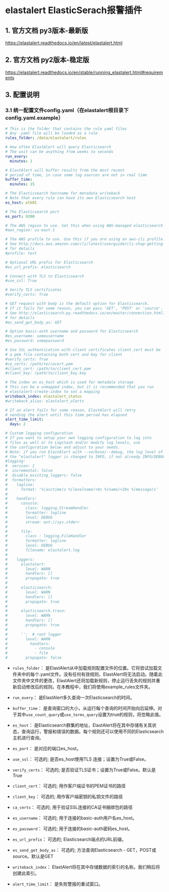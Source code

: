 # elastalert ElasticSerach报警插件
## 1. 官方文档 py3版本-最新版
https://elastalert.readthedocs.io/en/latest/elastalert.html
## 2. 官方文档 py2版本-稳定版
https://elastalert.readthedocs.io/en/stable/running_elastalert.html#requirements
## 3. 配置说明
### 3.1 统一配置文件config.yaml（在elastalert根目录下config.yaml.example）
```yaml
# This is the folder that contains the rule yaml files
# Any .yaml file will be loaded as a rule
rules_folder: /data/elastalert/rules

# How often ElastAlert will query Elasticsearch
# The unit can be anything from weeks to seconds
run_every:
  minutes: 1

# ElastAlert will buffer results from the most recent
# period of time, in case some log sources are not in real time
buffer_time:
  minutes: 15

# The Elasticsearch hostname for metadata writeback
# Note that every rule can have its own Elasticsearch host
es_host: elk01

# The Elasticsearch port
es_port: 9200

# The AWS region to use. Set this when using AWS-managed elasticsearch
#aws_region: us-east-1

# The AWS profile to use. Use this if you are using an aws-cli profile.
# See http://docs.aws.amazon.com/cli/latest/userguide/cli-chap-getting-started.html
# for details
#profile: test

# Optional URL prefix for Elasticsearch
#es_url_prefix: elasticsearch

# Connect with TLS to Elasticsearch
#use_ssl: True

# Verify TLS certificates
#verify_certs: True

# GET request with body is the default option for Elasticsearch.
# If it fails for some reason, you can pass 'GET', 'POST' or 'source'.
# See http://elasticsearch-py.readthedocs.io/en/master/connection.html?highlight=send_get_body_as#transport
# for details
#es_send_get_body_as: GET

# Option basic-auth username and password for Elasticsearch
#es_username: someusername
#es_password: somepassword

# Use SSL authentication with client certificates client_cert must be
# a pem file containing both cert and key for client
#verify_certs: True
#ca_certs: /path/to/cacert.pem
#client_cert: /path/to/client_cert.pem
#client_key: /path/to/client_key.key

# The index on es_host which is used for metadata storage
# This can be a unmapped index, but it is recommended that you run
# elastalert-create-index to set a mapping
writeback_index: elastalert_status
#writeback_alias: elastalert_alerts

# If an alert fails for some reason, ElastAlert will retry
# sending the alert until this time period has elapsed
alert_time_limit:
  days: 2

# Custom logging configuration
# If you want to setup your own logging configuration to log into
# files as well or to Logstash and/or modify log levels, use
# the configuration below and adjust to your needs.
# Note: if you run ElastAlert with --verbose/--debug, the log level of
# the "elastalert" logger is changed to INFO, if not already INFO/DEBUG.
#logging:
#  version: 1
#  incremental: false
#  disable_existing_loggers: false
#  formatters:
#    logline:
#      format: '%(asctime)s %(levelname)+8s %(name)+20s %(message)s'
#
#    handlers:
#      console:
#        class: logging.StreamHandler
#        formatter: logline
#        level: DEBUG
#        stream: ext://sys.stderr
#
#      file:
#        class : logging.FileHandler
#        formatter: logline
#        level: DEBUG
#        filename: elastalert.log
#
#    loggers:
#      elastalert:
#        level: WARN
#        handlers: []
#        propagate: true
#
#      elasticsearch:
#        level: WARN
#        handlers: []
#        propagate: true
#
#      elasticsearch.trace:
#        level: WARN
#        handlers: []
#        propagate: true
#
#      '':  # root logger
#        level: WARN
#          handlers:
#            - console
#            - file
#        propagate: false

```
* `rules_folder`： 是ElastAlert从中加载规则配置文件的位置。它将尝试加载文件夹中的每个.yaml文件。没有任何有效规则，ElastAlert将无法启动。随着此文件夹中文件的更改，ElastAlert还将加载新规则，停止运行丢失的规则并重新启动修改后的规则。在本教程中，我们将使用example_rules文件夹。

* `run_every`： 是ElastAlert多久查询一次Elasticsearch的时间。

* `buffer_time`： 是查询窗口的大小，从运行每个查询的时间开始向后延伸。对于其中`use_count_query`或`use_terms_query`设置为true的规则，将忽略此值。

* `es_host`： 是Elasticsearch群集的地址，ElastAlert将在其中存储有关其状态，查询运行，警报和错误的数据。每个规则还可以使用不同的Elasticsearch主机进行查询。

* `es_port`： 是对应的端口es_host。

* `use_ssl`： 可选的; 是否es_host使用TLS 连接；设置为True或False。

* `verify_certs`： 可选的; 是否验证TLS证书；设置为True或False。默认是True

* `client_cert`： 可选的; 用作客户端证书的PEM证书的路径

* `client_key`： 可选的; 用作客户端密钥的私钥文件的路径

* `ca_certs`： 可选的; 用于验证SSL连接的CA证书捆绑包的路径

* `es_username`： 可选的; 用于连接的basic-auth用户名es_host。

* `es_password`： 可选的; 用于连接的basic-auth密码es_host。

* `es_url_prefix`： 可选的; Elasticsearch端点的URL前缀。

* `es_send_get_body_as`： 可选的; 方法查询Elasticsearch - GET，POST或source。默认是GET

* `writeback_index`： ElastAlert将在其中存储数据的索引的名称。我们稍后将创建此索引。

* `alert_time_limit`： 是失败警报的重试窗口。
